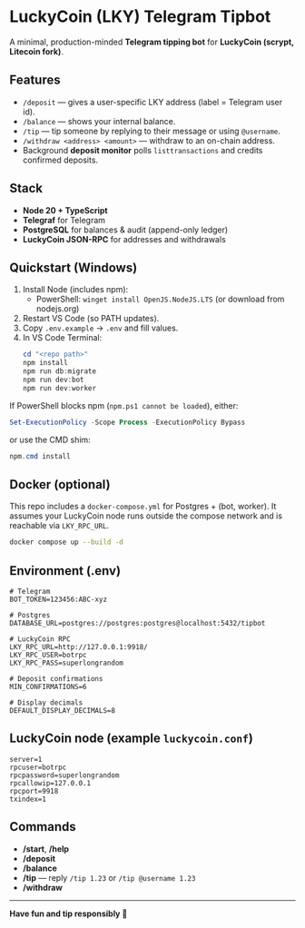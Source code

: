 # LuckyCoin (LKY) Telegram Tipbot

A minimal, production-minded **Telegram tipping bot** for **LuckyCoin (scrypt, Litecoin fork)**.

## Features
- `/deposit` — gives a user-specific LKY address (label = Telegram user id).
- `/balance` — shows your internal balance.
- `/tip` — tip someone by replying to their message or using `@username`.
- `/withdraw <address> <amount>` — withdraw to an on-chain address.
- Background **deposit monitor** polls `listtransactions` and credits confirmed deposits.

## Stack
- **Node 20 + TypeScript**
- **Telegraf** for Telegram
- **PostgreSQL** for balances & audit (append-only ledger)
- **LuckyCoin JSON-RPC** for addresses and withdrawals

## Quickstart (Windows)
1. Install Node (includes npm):
   - PowerShell: `winget install OpenJS.NodeJS.LTS` (or download from nodejs.org)
2. Restart VS Code (so PATH updates).
3. Copy `.env.example` → `.env` and fill values.
4. In VS Code Terminal:
   ```powershell
   cd "<repo path>"
   npm install
   npm run db:migrate
   npm run dev:bot
   npm run dev:worker
   ```

If PowerShell blocks npm (`npm.ps1 cannot be loaded`), either:
```powershell
Set-ExecutionPolicy -Scope Process -ExecutionPolicy Bypass
```
or use the CMD shim:
```powershell
npm.cmd install
```

## Docker (optional)
This repo includes a `docker-compose.yml` for Postgres + (bot, worker). It assumes your LuckyCoin node runs outside the compose network and is reachable via `LKY_RPC_URL`.
```sh
docker compose up --build -d
```

## Environment (.env)
```
# Telegram
BOT_TOKEN=123456:ABC-xyz

# Postgres
DATABASE_URL=postgres://postgres:postgres@localhost:5432/tipbot

# LuckyCoin RPC
LKY_RPC_URL=http://127.0.0.1:9918/
LKY_RPC_USER=botrpc
LKY_RPC_PASS=superlongrandom

# Deposit confirmations
MIN_CONFIRMATIONS=6

# Display decimals
DEFAULT_DISPLAY_DECIMALS=8
```

## LuckyCoin node (example `luckycoin.conf`)
```
server=1
rpcuser=botrpc
rpcpassword=superlongrandom
rpcallowip=127.0.0.1
rpcport=9918
txindex=1
```

## Commands
- **/start**, **/help**
- **/deposit**
- **/balance**
- **/tip** — reply `/tip 1.23` or `/tip @username 1.23`
- **/withdraw <address> <amount>**

---

**Have fun and tip responsibly 🤝**
